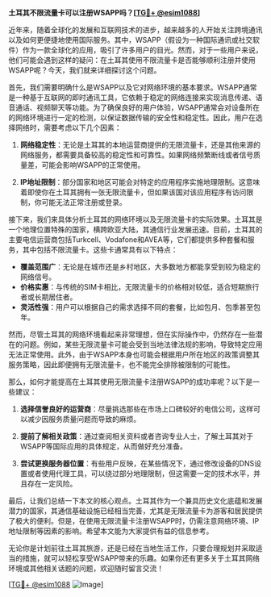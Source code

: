 **土耳其不限流量卡可以注册WSAPP吗？[[TG💪+ @esim1088](https://t.me/s/esim1088)]**

近年来，随着全球化的发展和互联网技术的进步，越来越多的人开始关注跨境通讯以及如何更便捷地使用国际服务。其中，WSAPP（假设为一种国际通讯或社交软件）作为一款全球化的应用，吸引了许多用户的目光。然而，对于一些用户来说，他们可能会遇到这样的疑问：在土耳其使用不限流量卡是否能够顺利注册并使用WSAPP呢？今天，我们就来详细探讨这个问题。

首先，我们需要明确什么是WSAPP以及它对网络环境的基本要求。WSAPP通常是一种基于互联网的即时通讯工具，它依赖于稳定的网络连接来实现消息传递、语音通话、视频聊天等功能。为了确保良好的用户体验，WSAPP通常会对设备所在的网络环境进行一定的检测，以保证数据传输的安全性和稳定性。因此，用户在选择网络时，需要考虑以下几个因素：

1. **网络稳定性**：无论是土耳其的本地运营商提供的无限流量卡，还是其他来源的网络服务，都需要具备较高的稳定性和可靠性。如果网络频繁断线或者信号质量差，可能会影响WSAPP的正常使用。
   
2. **IP地址限制**：部分国家和地区可能会对特定的应用程序实施地理限制。这意味着即使你在土耳其拥有一张无限流量卡，但如果该国对该应用程序有访问限制，你可能无法正常注册或登录。

接下来，我们来具体分析土耳其的网络环境以及无限流量卡的实际效果。土耳其是一个地理位置特殊的国家，横跨欧亚大陆，其通信行业发展迅速。目前，土耳其的主要电信运营商包括Turkcell、Vodafone和AVEA等，它们都提供多种套餐和服务，其中包括不限流量卡。这些卡通常具有以下特点：

- **覆盖范围广**：无论是在城市还是乡村地区，大多数地方都能享受到较为稳定的网络信号。
- **价格实惠**：与传统的SIM卡相比，无限流量卡的价格相对较低，适合短期旅行者或长期居住者。
- **灵活性强**：用户可以根据自己的需求选择不同的套餐，比如包月、包季甚至包年。

然而，尽管土耳其的网络环境看起来非常理想，但在实际操作中，仍然存在一些潜在的问题。例如，某些无限流量卡可能会受到当地法律法规的影响，导致特定应用无法正常使用。此外，由于WSAPP本身也可能会根据用户所在地区的政策调整其服务策略，因此即便拥有无限流量卡，也不能完全排除被限制的可能性。

那么，如何才能提高在土耳其使用无限流量卡注册WSAPP的成功率呢？以下是一些建议：

1. **选择信誉良好的运营商**：尽量挑选那些在市场上口碑较好的电信公司，这样可以减少因服务质量问题而导致的麻烦。
   
2. **提前了解相关政策**：通过查阅相关资料或者咨询专业人士，了解土耳其对于WSAPP等国际应用的具体规定，从而做好充分准备。
   
3. **尝试更换服务器位置**：有些用户反映，在某些情况下，通过修改设备的DNS设置或者使用代理工具，可以绕过部分地理限制，但这需要一定的技术水平，并且存在一定风险。

最后，让我们总结一下本文的核心观点。土耳其作为一个兼具历史文化底蕴和发展潜力的国家，其通信基础设施已经相当完善，尤其是无限流量卡为游客和居民提供了极大的便利。但是，在使用无限流量卡注册WSAPP时，仍需注意网络环境、IP地址限制等因素的影响。希望本文能为大家提供有益的信息参考。

无论你是计划前往土耳其旅游，还是已经在当地生活工作，只要合理规划并采取适当的措施，就可以轻松享受WSAPP带来的乐趣。如果你还有更多关于土耳其网络环境或其他相关话题的问题，欢迎随时留言交流！

[[TG💪+ @esim1088](https://t.me/s/esim1088) ![Image](https://i.postimg.cc/4NQfJmqS/Snipaste-2025-05-13-00-14-12.png)]